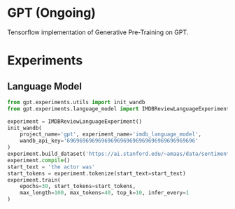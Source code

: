 # GPT (Ongoing)

Tensorflow implementation of Generative Pre-Training on GPT.

# Experiments

## Language Model

```python
from gpt.experiments.utils import init_wandb
from gpt.experiments.language_model import IMDBReviewLanguageExperiment

experiment = IMDBReviewLanguageExperiment()
init_wandb(
    project_name='gpt', experiment_name='imdb_language_model',
    wandb_api_key='69696969696969696969696969696969696969696'
)
experiment.build_dataset('https://ai.stanford.edu/~amaas/data/sentiment/aclImdb_v1.tar.gz')
experiment.compile()
start_text = 'the actor was'
start_tokens = experiment.tokenize(start_text=start_text)
experiment.train(
    epochs=30, start_tokens=start_tokens,
    max_length=100, max_tokens=40, top_k=10, infer_every=1
)
```